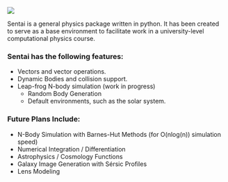 ![](https://i.imgur.com/5j2r6qP.png)

Sentai is a general physics package written in python. It has been created to serve as a base environment to facilitate work in a university-level computational physics course.

### Sentai has the following features:

* Vectors and vector operations.
* Dynamic Bodies and collision support.
* Leap-frog N-body simulation (work in progress)
  * Random Body Generation
  * Default environments, such as the solar system.
  
### Future Plans Include:
* N-Body Simulation with Barnes-Hut Methods (for O(nlog(n)) simulation speed)
* Numerical Integration / Differentiation
* Astrophysics / Cosmology Functions
* Galaxy Image Generation with Sérsic Profiles
* Lens Modeling 
